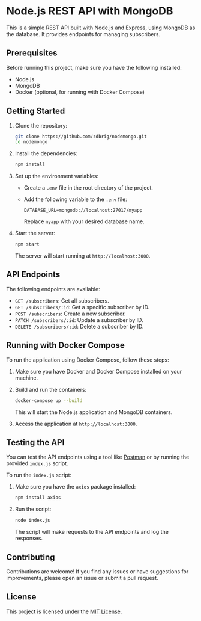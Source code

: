 # Node.js REST API with MongoDB

This is a simple REST API built with Node.js and Express, using MongoDB as the database. It provides endpoints for managing subscribers.

## Prerequisites

Before running this project, make sure you have the following installed:

- Node.js
- MongoDB
- Docker (optional, for running with Docker Compose)

## Getting Started

1. Clone the repository:

   ```bash
   git clone https://github.com/zdbrig/nodemongo.git
   cd nodemongo
   ```

2. Install the dependencies:

   ```bash
   npm install
   ```

3. Set up the environment variables:

   - Create a `.env` file in the root directory of the project.
   - Add the following variable to the `.env` file:

     ```
     DATABASE_URL=mongodb://localhost:27017/myapp
     ```

     Replace `myapp` with your desired database name.

4. Start the server:

   ```bash
   npm start
   ```

   The server will start running at `http://localhost:3000`.

## API Endpoints

The following endpoints are available:

- `GET /subscribers`: Get all subscribers.
- `GET /subscribers/:id`: Get a specific subscriber by ID.
- `POST /subscribers`: Create a new subscriber.
- `PATCH /subscribers/:id`: Update a subscriber by ID.
- `DELETE /subscribers/:id`: Delete a subscriber by ID.

## Running with Docker Compose

To run the application using Docker Compose, follow these steps:

1. Make sure you have Docker and Docker Compose installed on your machine.

2. Build and run the containers:

   ```bash
   docker-compose up --build
   ```

   This will start the Node.js application and MongoDB containers.

3. Access the application at `http://localhost:3000`.

## Testing the API

You can test the API endpoints using a tool like [Postman](https://www.postman.com/) or by running the provided `index.js` script.

To run the `index.js` script:

1. Make sure you have the `axios` package installed:

   ```bash
   npm install axios
   ```

2. Run the script:

   ```bash
   node index.js
   ```

   The script will make requests to the API endpoints and log the responses.

## Contributing

Contributions are welcome! If you find any issues or have suggestions for improvements, please open an issue or submit a pull request.

## License

This project is licensed under the [MIT License](LICENSE).
```

